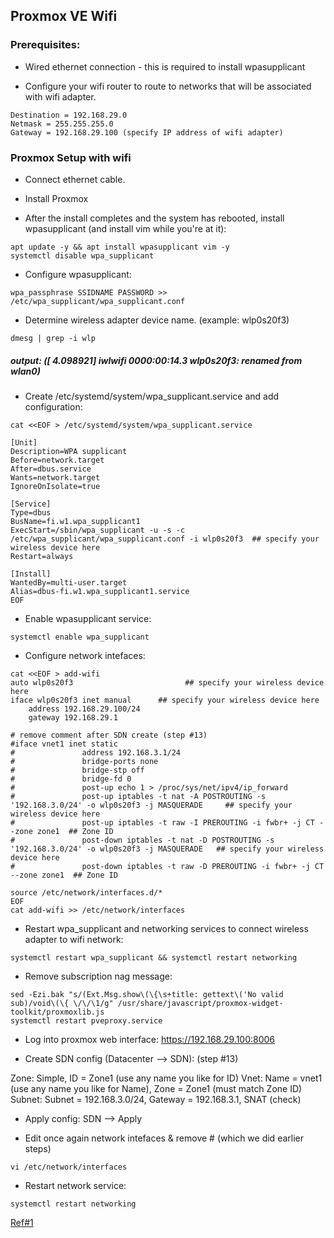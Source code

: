 ## Proxmox VE Wifi

### Prerequisites:

- Wired ethernet connection - this is required to install wpasupplicant

- Configure your wifi router to route to networks that will be associated with wifi adapter.

```
Destination = 192.168.29.0
Netmask = 255.255.255.0
Gateway = 192.168.29.100 (specify IP address of wifi adapter)
```

### Proxmox Setup with wifi

- Connect ethernet cable.

- Install Proxmox

- After the install completes and the system has rebooted, install wpasupplicant (and install vim while you're at it):

```
apt update -y && apt install wpasupplicant vim -y
systemctl disable wpa_supplicant
```

- Configure wpasupplicant:

```
wpa_passphrase SSIDNAME PASSWORD >> /etc/wpa_supplicant/wpa_supplicant.conf
```

- Determine wireless adapter device name. (example: wlp0s20f3)

```
dmesg | grep -i wlp
```

##### output: ([    4.098921] iwlwifi 0000:00:14.3 wlp0s20f3: renamed from wlan0)

- Create /etc/systemd/system/wpa_supplicant.service and add configuration:

```
cat <<EOF > /etc/systemd/system/wpa_supplicant.service

[Unit]
Description=WPA supplicant
Before=network.target
After=dbus.service
Wants=network.target
IgnoreOnIsolate=true
 
[Service]
Type=dbus
BusName=fi.w1.wpa_supplicant1
ExecStart=/sbin/wpa_supplicant -u -s -c /etc/wpa_supplicant/wpa_supplicant.conf -i wlp0s20f3  ## specify your wireless device here
Restart=always
 
[Install]
WantedBy=multi-user.target
Alias=dbus-fi.w1.wpa_supplicant1.service
EOF
```

- Enable wpasupplicant service:

```systemctl enable wpa_supplicant```

- Configure network intefaces:

```
cat <<EOF > add-wifi
auto wlp0s20f3  		               ## specify your wireless device here
iface wlp0s20f3 inet manual	     ## specify your wireless device here
    address 192.168.29.100/24
    gateway 192.168.29.1

# remove comment after SDN create (step #13)
#iface vnet1 inet static
#               address 192.168.3.1/24
#               bridge-ports none
#               bridge-stp off
#               bridge-fd 0
#               post-up echo 1 > /proc/sys/net/ipv4/ip_forward
#               post-up iptables -t nat -A POSTROUTING -s '192.168.3.0/24' -o wlp0s20f3 -j MASQUERADE     ## specify your wireless device here
#               post-up iptables -t raw -I PREROUTING -i fwbr+ -j CT --zone zone1  ## Zone ID
#               post-down iptables -t nat -D POSTROUTING -s '192.168.3.0/24' -o wlp0s20f3 -j MASQUERADE   ## specify your wireless device here
#               post-down iptables -t raw -D PREROUTING -i fwbr+ -j CT --zone zone1  ## Zone ID

source /etc/network/interfaces.d/*
EOF
cat add-wifi >> /etc/network/interfaces
```

- Restart wpa_supplicant and networking services to connect wireless adapter to wifi network:

```systemctl restart wpa_supplicant && systemctl restart networking```

- Remove subscription nag message:

```
sed -Ezi.bak "s/(Ext.Msg.show\(\{\s+title: gettext\('No valid sub)/void\(\{ \/\/\1/g" /usr/share/javascript/proxmox-widget-toolkit/proxmoxlib.js 
systemctl restart pveproxy.service
```

- Log into proxmox web interface: https://192.168.29.100:8006

- Create SDN config (Datacenter --> SDN): (step #13)

Zone: Simple, ID = Zone1 (use any name you like for ID)
Vnet: Name = vnet1 (use any name you like for Name), Zone = Zone1 (must match Zone ID)
Subnet: Subnet = 192.168.3.0/24, Gateway = 192.168.3.1, SNAT (check)

- Apply config: SDN --> Apply

- Edit once again network intefaces & remove # (which we did earlier steps)

```
vi /etc/network/interfaces
```

- Restart network service:

```systemctl restart networking```

[Ref#1](https://forum.proxmox.com/threads/howto-proxmox-ve-8-1-2-wifi-w-snat.142831/)
